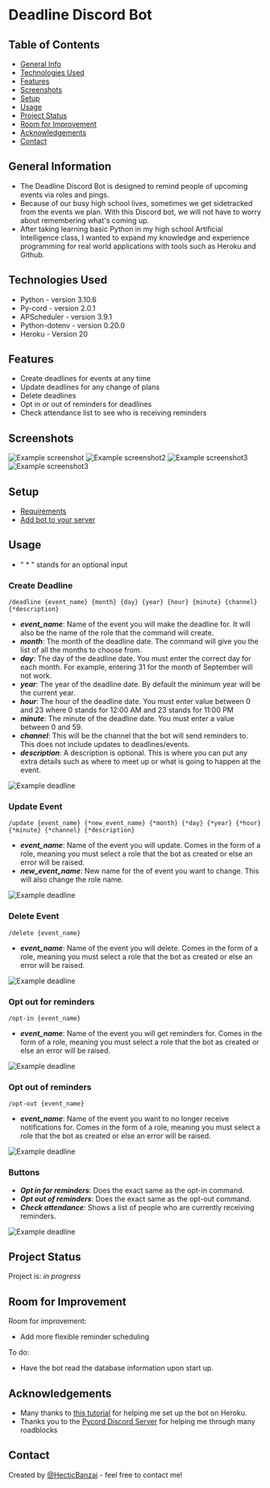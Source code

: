 # Deadline Discord Bot

## Table of Contents
* [General Info](#general-information)
* [Technologies Used](#technologies-used)
* [Features](#features)
* [Screenshots](#screenshots)
* [Setup](#setup)
* [Usage](#usage)
* [Project Status](#project-status)
* [Room for Improvement](#room-for-improvement)
* [Acknowledgements](#acknowledgements)
* [Contact](#contact)
<!-- * [License](#license) -->

## General Information
- The Deadline Discord Bot is designed to remind people of upcoming events via roles and pings.
- Because of our busy high school lives, sometimes we get sidetracked from the events we plan. With this Discord bot, we will not have to worry about remembering what's coming up.
- After taking learning basic Python in my high school Artificial Intelligence class, I wanted to expand my knowledge and experience programming for real world applications with tools such as Heroku and Github. 

## Technologies Used
- Python - version 3.10.6
- Py-cord - version 2.0.1
- APScheduler - version 3.9.1
- Python-dotenv - version 0.20.0
- Heroku - Version 20

## Features
- Create deadlines for events at any time
- Update deadlines for any change of plans
- Delete deadlines
- Opt in or out of reminders for deadlines
- Check attendance list to see who is receiving reminders

## Screenshots
![Example screenshot](./screenshots/create-deadline.png)
![Example screenshot2](./screenshots/update-deadline.png)
![Example screenshot3](./screenshots/check%20attendance.png)
![Example screenshot3](./screenshots/delete%20deadline.png)

## Setup
- [Requirements](requirements.txt)
- [Add bot to your server](https://discord.com/api/oauth2/authorize?client_id=1005144008126894200&permissions=8&scope=bot%20applications.commands)

## Usage

- " * " stands for an optional input

### Create Deadline

`/deadline {event_name} {month} {day} {year} {hour} {minute} {channel} {*description}`

- ***event_name***: Name of the event you will make the deadline for. It will also be the name of the role that the command will create.
- ***month***: The month of the deadline date. The command will give you the list of all the months to choose from.
- ***day***: The day of the deadline date. You must enter the correct day for each month. For example, entering 31 for the month of September will not work.
- ***year***: The year of the deadline date. By default the minimum year will be the current year.
- ***hour***: The hour of the deadline date. You must enter value between 0 and 23 where 0 stands for 12:00 AM and 23 stands for 11:00 PM
- ***minute***: The minute of the deadline date. You must enter a value between 0 and 59.
- ***channel***: This will be the channel that the bot will send reminders to. This does not include updates to deadlines/events.
-  ***description***: A description is optional. This is where you can put any extra details such as where to meet up or what is going to happen at the event.

![Example deadline](./screenshots/example%20deadline.png)

### Update Event

`/update {event_name} {*new_event_name} {*month} {*day} {*year} {*hour} {*minute} {*channel} {*description}`

- ***event_name***: Name of the event you will update. Comes in the form of a role, meaning you must select a role that the bot as created or else an error will be raised.
- ***new_event_name***: New name for the of event you want to change. This will also change the role name.

![Example deadline](./screenshots/example%20update.png)

### Delete Event

`/delete {event_name}`

- ***event_name***: Name of the event you will delete. Comes in the form of a role, meaning you must select a role that the bot as created or else an error will be raised.

![Example deadline](./screenshots/example%20delete.png)

### Opt out for reminders

`/opt-in {event_name}`

- ***event_name***: Name of the event you will get reminders for. Comes in the form of a role, meaning you must select a role that the bot as created or else an error will be raised.

![Example deadline](./screenshots/example%20opt%20in.png)

### Opt out of reminders

`/opt-out {event_name}`

- ***event_name***: Name of the event you want to no longer receive notifications for. Comes in the form of a role, meaning you must select a role that the bot as created or else an error will be raised.

![Example deadline](./screenshots/example%20opt%20out.png)

### Buttons
- ***Opt in for reminders***: Does the exact same as the opt-in command.
- ***Opt out of reminders***: Does the exact same as the opt-out command.
- ***Check attendance***: Shows a list of people who are currently receiving reminders.

![Example deadline](./screenshots/example%20buttons.png)

## Project Status
Project is: _in progress_ 

## Room for Improvement
Room for improvement:
- Add more flexible reminder scheduling

To do:
- Have the bot read the database information upon start up.

## Acknowledgements
- Many thanks to [this tutorial](https://www.youtube.com/watch?v=EreE-0hQibM&ab_channel=JonahLawrence%E2%80%A2DevProTips) for helping me set up the bot on Heroku.
- Thanks you to the [Pycord Discord Server](https://discord.gg/ySu2u8Ff) for helping me through many roadblocks

## Contact
Created by [@HecticBanzai](https://github.com/HecticBanzai) - feel free to contact me!

<!-- Optional -->
<!-- ## License -->
<!-- This project is open source and available under the [... License](). -->

<!-- You don't have to include all sections - just the one's relevant to your project -->